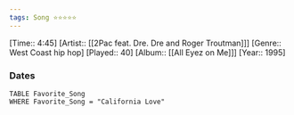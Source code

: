 ```yaml
---
tags: Song ⭐⭐⭐⭐⭐ 
---
```

[Time:: 4:45]
[Artist:: [[2Pac feat. Dre. Dre and Roger Troutman]]]
[Genre:: West Coast hip hop]
[Played:: 40]
[Album:: [[All Eyez on Me]]]
[Year:: 1995]
### Dates
````dataview
TABLE Favorite_Song
WHERE Favorite_Song = "California Love"
````